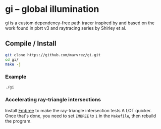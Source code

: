 # gi – global illumination
gi is a custom dependency-free path tracer inspired by and based on the work found in pbrt v3 and raytracing series by Shirley et al.

## Compile / Install

```sh
git clone https://github.com/marvrez/gi.git
cd gi/
make -j
```

### Example
```sh
./gi
```

### Accelerating ray-triangle intersections

Install [Embree](https://www.embree.org/) to make the ray-triangle intersection tests A LOT quicker. Once that's done, you need to set `EMBREE` to `1` in the `Makefile`, then rebuild the program.

